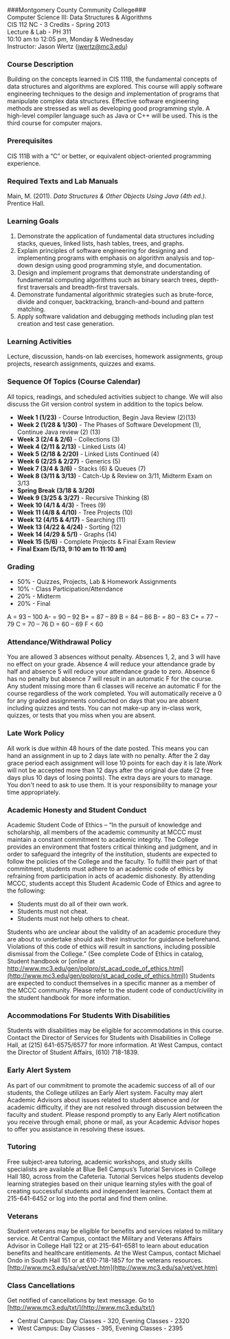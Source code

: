 ###Montgomery County Community College###  
Computer Science III: Data Structures & Algorithms  
CIS 112 NC  - 3 Credits - Spring 2013  
Lecture & Lab - PH 311  
10:10 am to 12:05 pm, Monday & Wednesday  
Instructor: Jason Wertz (jwertz@mc3.edu)

### Course Description ###

Building on the concepts learned in CIS 111B, the fundamental concepts of data structures and algorithms are explored. This course will apply software engineering techniques to the design and implementation of programs that manipulate complex data structures. Effective software engineering methods are stressed as well as developing good programming style. A high-level compiler language such as Java or C++ will be used. This is the third course for computer majors.### Prerequisites ###CIS 111B with a “C” or better, or equivalent object-oriented programming experience.### Required Texts and Lab Manuals ###Main, M. (2011). _Data Structures & Other Objects Using Java (4th ed.)_.  Prentice Hall.### Learning Goals ###1.	Demonstrate the application of fundamental data structures including stacks, queues, linked lists, hash tables, trees, and graphs.2.	Explain principles of software engineering for designing and implementing programs with emphasis on algorithm analysis and top-down design using good programming style, and documentation.3.	Design and implement programs that demonstrate understanding of fundamental computing algorithms such as binary search trees, depth-first traversals and breadth-first traversals.4.	Demonstrate fundamental algorithmic strategies such as brute-force, divide and conquer, backtracking, branch-and-bound and pattern matching.5.	Apply software validation and debugging methods including plan test creation and test case generation.

### Learning Activities ###Lecture, discussion, hands-on lab exercises, homework assignments, group projects, research assignments, quizzes and exams. ### Sequence Of Topics (Course Calendar) ###All topics, readings, and scheduled activities subject to change. We will also discuss the Git version control system in addition to the topics below.

* __Week 1 (1/23)__ - Course Introduction, Begin Java Review (2)(13)
* __Week 2 (1/28 & 1/30)__ - The Phases of Software Development (1), Continue Java review (2) (13)
* __Week 3 (2/4 & 2/6)__ - Collections (3)
* __Week 4 (2/11 & 2/13)__ - Linked Lists (4)
* __Week 5 (2/18 & 2/20)__ - Linked Lists Continued (4)
* __Week 6 (2/25 & 2/27)__ - Generics (5)
* __Week 7 (3/4 & 3/6)__ - Stacks (6) & Queues (7)
* __Week 8 (3/11 & 3/13)__ - Catch-Up & Review on 3/11, Midterm Exam on 3/13
* __Spring Break (3/18 & 3/20)__
* __Week 9 (3/25 & 3/27)__ - Recursive Thinking (8)* __Week 10 (4/1 & 4/3)__ - Trees (9)* __Week 11 (4/8 & 4/10)__ - Tree Projects (10)* __Week 12 (4/15 & 4/17)__ - Searching (11)
* __Week 13 (4/22 & 4/24)__ - Sorting (12)* __Week 14 (4/29 & 5/1)__ - Graphs (14)
* __Week 15 (5/6)__ - Complete Projects & Final Exam Review
* __Final Exam (5/13, 9:10 am to 11:10 am)__

### Grading ###* 50% - Quizzes, Projects, Lab & Homework Assignments  	* 10% - Class Participation/Attendance  			* 20% - Midterm  * 20% - Final  				A = 93 – 100   A- = 90 – 92   B+ = 87 – 89   B = 84 – 86   B- = 80 – 83   C+ = 77 – 79   C = 70 – 76   D = 60 – 69   F < 60

### Attendance/Withdrawal Policy ###
You are allowed 3 absences without penalty. Absences 1, 2, and 3 will have no effect on your grade. Absence 4 will reduce your attendance grade by half and absence 5 will reduce your attendance grade to zero. Absence 6 has no penalty but absence 7 will result in an automatic F for the course. Any student missing more than 6 classes will receive an automatic F for the course regardless of the work completed. You will automatically receive a 0 for any graded assignments conducted on days that you are absent including quizzes and tests. You can not make-up any in-class work, quizzes, or tests that you miss when you are absent.

### Late Work Policy ###
All work is due within 48 hours of the date posted. This means you can hand an assignment in up to 2 days late with no penalty. After the 2 day grace period each assignment will lose 10 points for each day it is late.Work will not be accepted more than 12 days after the original due date (2 free days plus 10 days of losing points). The extra days are yours to manage. You don't need to ask to use them. It is your responsibility to manage your time appropriately. 

### Academic Honesty and Student Conduct ###

Academic Student Code of Ethics – “In the pursuit of knowledge and scholarship, all members of the academic community at MCCC must maintain a constant commitment to academic integrity.  The College provides an environment that fosters critical thinking and judgment, and in order to safeguard the integrity of the institution, students are expected to follow the policies of the College and the faculty. To fulfill their part of that commitment, students must adhere to an academic code of ethics by refraining from participation in acts of academic dishonesty. By attending MCCC, students accept this Student Academic Code of Ethics and agree to the following:            

* Students must do all of their own work. * Students must not cheat. * Students must not help others to cheat. Students who are unclear about the validity of an academic procedure they are about to undertake should ask their instructor for guidance beforehand. Violations of this code of ethics will result in sanctions, including possible dismissal from the College.”   (See complete Code of Ethics in catalog, Student handbook or [online at http://www.mc3.edu/gen/polpro/st_acad_code_of_ethics.html](http://www.mc3.edu/gen/polpro/st_acad_code_of_ethics.html))Students are expected to conduct themselves in a specific manner as a member of the MCCC community. Please refer to the student code of conduct/civility in the student handbook for more information.### Accommodations For Students With Disabilities ###

Students with disabilities may be eligible for accommodations in this course.  Contact the Director of Services for Students with Disabilities in College Hall, at (215) 641-6575/6577 for more information.  At West Campus, contact the Director of Student Affairs, (610) 718-1839.### Early Alert System ###

As part of our commitment to promote the academic success of all of our students, the College utilizes an Early Alert system.  Faculty may alert Academic Advisors about issues related to student absence and /or academic difficulty, if they are not resolved through discussion between the faculty and student.  Please respond promptly to any Early Alert notification you receive through email, phone or mail, as your Academic Advisor hopes to offer you assistance in resolving these issues.   ### Tutoring ###

Free subject-area tutoring, academic workshops, and study skills specialists are available at Blue Bell Campus’s Tutorial Services in College Hall 180, across from the Cafeteria. Tutorial Services helps students develop learning strategies based on their unique learning styles with the goal of creating successful students and independent learners. Contact them at 215-641-6452 or log into the portal and find them online.### Veterans ###

Student veterans may be eligible for benefits and services related to military service.  At Central Campus, contact the Military and Veterans Affairs Advisor in College Hall 122 or at 215-641-6581 to learn about education benefits and healthcare entitlements.  At the West Campus, contact Michael Ondo in South Hall 151 or at 610-718-1857 for the veterans resources. [http://www.mc3.edu/sa/vet/vet.htm](http://www.mc3.edu/sa/vet/vet.htm)### Class Cancellations ###

Get notified of cancellations by text message. Go to [http://www.mc3.edu/txt/](http://www.mc3.edu/txt/)
* Central Campus: Day Classes - 320, Evening Classes - 2320 			
* West Campus: Day Classes - 395, Evening Classes - 2395